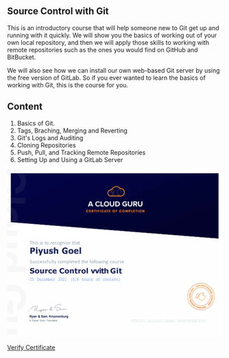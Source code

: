## Source Control with Git
This is an introductory course that will help someone new to Git get up and running with it quickly. We will show you the basics of working out of your own local repository, and then we will apply those skills to working with remote repositories such as the ones you would find on GitHub and BitBucket.

We will also see how we can install our own web-based Git server by using the free version of GitLab. So if you ever wanted to learn the basics of working with Git, this is the course for you.

## Content
1. Basics of Git.
2. Tags, Braching, Merging and Reverting
3. Git's Logs and Auditing
4. Cloning Repositories
5. Push, Pull, and Tracking Remote Repositories
6. Setting Up and Using a GitLab Server

![Certificate](images/366F4F5ECE91.jpg)

[Verify Certificate](https://verify.acloud.guru/366F4F5ECE91)
